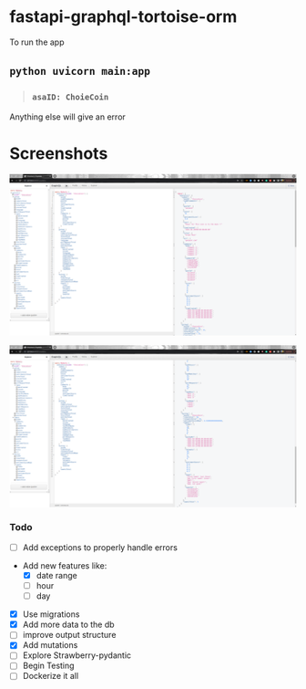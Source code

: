# fastapi-graphql-tortoise-orm

To run the app  
## `python uvicorn main:app`  
> ### `asaID: ChoieCoin`   
Anything else will give an error

# Screenshots  
  
![screenshot-1](https://github.com/Iambusayor/fastapi-graphql-tortoise-orm/blob/main/Screenshot_1.png?raw=true) 
  
![screenshot-1](https://github.com/Iambusayor/fastapi-graphql-tortoise-orm/blob/main/Screenshot_2.png?raw=true) 

### Todo
- [ ] Add exceptions to properly handle errors
- Add new features like: 
  - [x] date range 
  - [ ] hour
  - [ ] day
- [x] Use migrations
- [x] Add more data to the db
- [ ] improve output structure
- [x] Add mutations
- [ ] Explore Strawberry-pydantic
- [ ] Begin Testing
- [ ] Dockerize it all 
